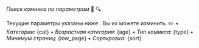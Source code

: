 *Поиск комикса по параметрам* 🔷 🔍

Текущие параметры указаны ниже . Вы их можете изминить. ✏️
• _Категории_: {cat}
• _Возрастная категория_: {age}
• _Тип комикса_: {type}
• _Минимум страниц_: {low_page}
• _Сортировка_: {sort}